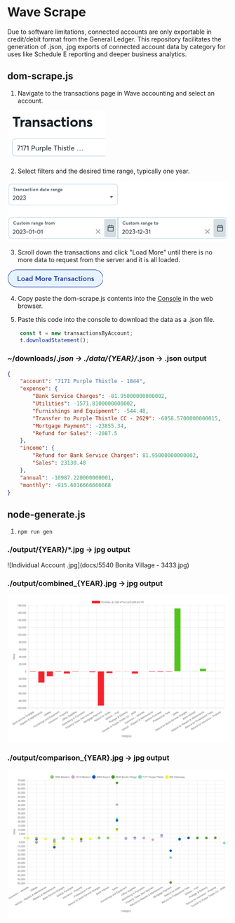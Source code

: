 # Wave Scrape

Due to software limitations, connected accounts are only exportable in credit/debit format from the General Ledger. This repository facilitates the generation of .json, .jpg exports of connected account data by category for uses like Schedule E reporting and deeper business analytics.

## dom-scrape.js

1. Navigate to the transactions page in Wave accounting and select an account. 

![Select Account](docs/account-select.png)

2. Select filters and the desired time range, typically one year.

![Select Timeframe](docs/timeframe-select.png)

3. Scroll down the transactions and click "Load More" until there is no more data to request from the server and it is all loaded.

![Click Load More](docs/load-more-click.png)

4. Copy paste the dom-scrape.js contents into the [Console](https://balsamiq.com/support/faqs/browserconsole/) in the web browser.

5. Paste this code into the console to download the data as a .json file.
```javascript
    const t = new transactionsByAccount;
    t.downloadStatement();
```


### ~/downloads/*.json -> ./data/{YEAR}/*.json -> .json output 
```json
{
    "account": "7171 Purple Thistle - 1844",
    "expense": {
        "Bank Service Charges": -81.95000000000002,
        "Utilities": -1571.8100000000002,
        "Furnishings and Equipment": -544.48,
        "Transfer to Purple Thistle CC - 2629": -6058.5700000000015,
        "Mortgage Payment": -23855.34,
        "Refund for Sales": -2087.5
    },
    "income": {
        "Refund for Bank Service Charges": 81.95000000000002,
        "Sales": 23130.48
    },
    "annual": -10987.220000000001,
    "monthly": -915.6016666666668
}
```

## node-generate.js

1. `npm run gen`

### ./output/{YEAR}/*.jpg -> jpg output 

![Individual Account .jpg](docs/5540 Bonita Village - 3433.jpg)

### ./output/combined_{YEAR}.jpg -> jpg output 

![Combined Accounts .jpg](docs/combined_2023.jpg)

### ./output/comparison_{YEAR}.jpg -> jpg output 

![Comparison Accounts .jpg](docs/comparison_2023.jpg)

